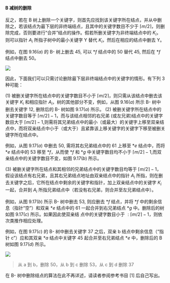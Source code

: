 
#### B 减树的删除

反之，若在 B 树上删除一个关键字，则首先应找到该关键字所在结点，并从中删除之，若该结点为最下层的非终端结点，且其中的关键字数目不少于 $\lceil m / 2\rceil$，则删除完成，否则要进行“合并”结点的操作。假若所删关键字为非终端结点中的 $K_i$，则可以指针 $A_i$ 所指子树中的最小关键字 Y 替代 $K_i$，然后在相应的结点中删去 Y。

例如，在图 $9.16(a)$ 的 B- 树上删去 45, 可以 $*f$ 结点中的 50 替代 45, 然后在 $*f$ 结点中删去 50。

![](https://gitee.com/mayundaze/img_bed/raw/master/20200713165605.png)

因此，下面我们可以只需讨论删除最下层非终端结点中的关键字的情形。有下列 3 种可能：

$(1)$ 被删关键字所在结点中的关键字数目不小于 $\lceil m / 2\rceil$，则只需从该结点中删去该关键字 $K_i$ 和相应指针 $A_i$，树的其他部分不变，例如，从图 $9.16(a)$ 所示 B- 树中删去关键字 12, 删除后的 B- 树如图 $9.17(a)$ 所示。
$(2)$ 被删关键字所在结点中的关键字数目等于 $\lceil m / 2\rceil -1$，而与该结点相邻的右兄弟 (或左兄弟)结点中的关键字数目大于 $\lceil m / 2\rceil -1$,则需将其兄弟结点中的最小（或最大）的关键字上移至双亲结点中，而将双亲结点中小于（或大于）且紧靠该上移关键字的关键字下移至被删关键字所在结点中。

例如，从图 $9.17(a)$ 中删去 50, 需将其右兄弟结点中的 61 上移至 $*e$ 结点中，而将 $*e$ 结点中的 53 移至 $*f$，从而使 $*f$ 和 $*g$ 中关键字数目均不小于 $\lceil m / 2\rceil -1$,而双亲结点中的关键字数目不变，如图 $9.17(b)$ 所示。

$(3)$ 被删关键字所在结点和其相邻的兄弟结点中的关键字数目均等于 $\lceil m / 2\rceil-1$，假设该结点有右兄弟，且其右兄弟结点地址由双亲结点中的指针 $A_i$ 所指，则在删去关键字之后，它所在结点中剩余的关键字和指针，加上双亲结点中的关键字 $K_i$ 一起，合并到 $A_i$ 所指兄弟结点中（若没有右兄弟，则合并至左兄弟结点中）。

例如，从图 $9.17(b)$ 所示 B- 树中删去 53, 则应删去 $*f$ 结点，并将 $*f$ 中的剩余信息（指针“空”）和双亲 $*e$ 结点中的 61 一起合并到右兄弟结点 $*g$ 中。删除后的树如图 $9.17(c)$ 所示。如果因此使双亲结 点中的关键字数目小于 $:\lceil m / 2\rceil-1$，则依次类推作相应处理。

例如，在图 $9.17(c)$ 的 B- 树中删去关键字 37 之后，双亲 b 结点中剩余信息（“指针 c”）应和其双亲 $*a$ 结点中关键字 45 起合并至右兄弟结点 $*e$ 中，删除后的 B 树如图 $9.17(d)$ 所示。

![](https://gitee.com/mayundaze/img_bed/raw/master/20200713181834.png)

> 从 a 到 b，删除 50，从 b 到 c 删除 53，从 c 到 d 删除 37

在 B- 树中删除结点的算法在此不再详述，请读者参阅参考书目 [1] 后自己写出。
